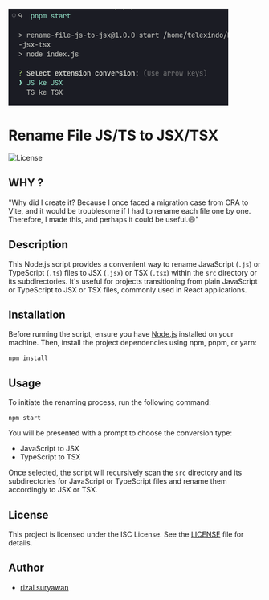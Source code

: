 ![alt text](image.png)

# Rename File JS/TS to JSX/TSX

![License](https://img.shields.io/badge/license-ISC-blue.svg)

## WHY ?

"Why did I create it? Because I once faced a migration case from CRA to Vite, and it would be troublesome if I had to rename each file one by one. Therefore, I made this, and perhaps it could be useful.😅"

## Description

This Node.js script provides a convenient way to rename JavaScript (`.js`) or TypeScript (`.ts`) files to JSX (`.jsx`) or TSX (`.tsx`) within the `src` directory or its subdirectories. It's useful for projects transitioning from plain JavaScript or TypeScript to JSX or TSX files, commonly used in React applications.

## Installation

Before running the script, ensure you have [Node.js](https://nodejs.org/) installed on your machine. Then, install the project dependencies using npm, pnpm, or yarn:

```
npm install
```

## Usage

To initiate the renaming process, run the following command:

```
npm start
```

You will be presented with a prompt to choose the conversion type:

- JavaScript to JSX
- TypeScript to TSX

Once selected, the script will recursively scan the `src` directory and its subdirectories for JavaScript or TypeScript files and rename them accordingly to JSX or TSX.

## License

This project is licensed under the ISC License. See the [LICENSE](LICENSE) file for details.

## Author

- [rizal suryawan](https://github.com/zalwan)
